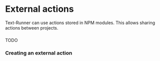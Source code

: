 # External actions

Text-Runner can use actions stored in NPM modules. This allows sharing actions
between projects.

###

TODO

### Creating an external action
